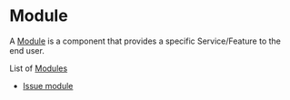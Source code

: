 # Module

A [Module](#module) is a component that provides a specific Service/Feature to the end user.

List of [Modules](#module)

- [Issue module](ISSUE.md)
